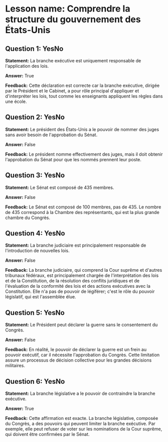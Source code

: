 # Lesson name: Comprendre la structure du gouvernement des États-Unis

## Question 1: YesNo

**Statement:** La branche exécutive est uniquement responsable de l'application des lois.

**Answer:** True

**Feedback:**
Cette déclaration est correcte car la branche exécutive, dirigée par le Président et le Cabinet, a pour rôle principal d'appliquer et d'interpréter les lois, tout comme les enseignants appliquent les règles dans une école.


## Question 2: YesNo

**Statement:** Le président des États-Unis a le pouvoir de nommer des juges sans avoir besoin de l'approbation du Sénat.

**Answer:** False

**Feedback:**
Le président nomme effectivement des juges, mais il doit obtenir l'approbation du Sénat pour que les nommés prennent leur poste.


## Question 3: YesNo

**Statement:** Le Sénat est composé de 435 membres.

**Answer:** False

**Feedback:**
Le Sénat est composé de 100 membres, pas de 435. Le nombre de 435 correspond à la Chambre des représentants, qui est la plus grande chambre du Congrès.


## Question 4: YesNo

**Statement:** La branche judiciaire est principalement responsable de l'introduction de nouvelles lois.

**Answer:** False

**Feedback:**
La branche judiciaire, qui comprend la Cour suprême et d'autres tribunaux fédéraux, est principalement chargée de l'interprétation des lois et de la Constitution, de la résolution des conflits juridiques et de l'évaluation de la conformité des lois et des actions exécutives avec la Constitution. Elle n'a pas de pouvoir de légiférer; c'est le rôle du pouvoir législatif, qui est l'assemblée élue.


## Question 5: YesNo

**Statement:** Le Président peut déclarer la guerre sans le consentement du Congrès.

**Answer:** False

**Feedback:**
En réalité, le pouvoir de déclarer la guerre est un frein au pouvoir exécutif, car il nécessite l'approbation du Congrès. Cette limitation assure un processus de décision collective pour les grandes décisions militaires.


## Question 6: YesNo

**Statement:** La branche législative a le pouvoir de contraindre la branche exécutive.

**Answer:** True

**Feedback:**
Cette affirmation est exacte. La branche législative, composée du Congrès, a des pouvoirs qui peuvent limiter la branche exécutive. Par exemple, elle peut refuser de voter sur les nominations de la Cour suprême, qui doivent être confirmées par le Sénat.

